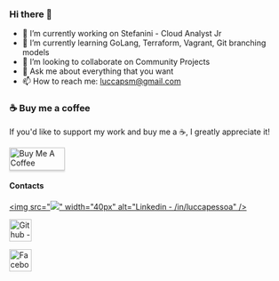 ### Hi there 👋

- 🔭 I’m currently working on Stefanini - Cloud Analyst Jr
- 🌱 I’m currently learning GoLang, Terraform, Vagrant, Git branching models
- 👯 I’m looking to collaborate on Community Projects
- 💬 Ask me about everything that you want
- 📫 How to reach me: luccapsm@gmail.com

### ☕ Buy me a coffee

If you'd like to support my work and buy me a ☕, I greatly appreciate it!

<a href="https://www.buymeacoffee.com/EatdMck" target="_blank"><img src="https://www.buymeacoffee.com/assets/img/custom_images/orange_img.png" alt="Buy Me A Coffee" style="height: 41px !important;width: 100px !important;box-shadow: 0px 3px 2px 0px rgba(190, 190, 190, 0.5) !important;-webkit-box-shadow: 0px 3px 2px 0px rgba(190, 190, 190, 0.5) !important;" ></a>

#### Contacts

[<img src="<img src="https://img.icons8.com/clouds/100/000000/linkedin.png"/>" width="40px" alt="Linkedin - /in/luccapessoa" />](https://www.linkedin.com/in/luccapessoa/)

[<img src="https://img.icons8.com/clouds/100/000000/github.png" width="40px" alt="Github - /lpmatos" />](https://github.com/lpmatos)

[<img src="https://img.icons8.com/clouds/100/000000/facebook-new.png" width="40px" alt="Facebook - luccapessoa" />](https://www.facebook.com/lucca.pessoa.9)

